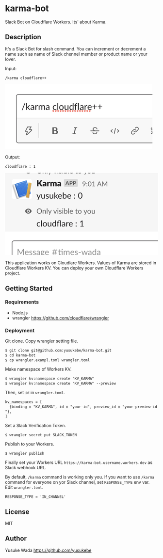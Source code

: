 # karma-bot

Slack Bot on Cloudflare Workers. Its' about Karma.

## Description

It's a Slack Bot for slash command. You can increment or decrement a name such as name of Slack chennel member or product name or your lover.

Input:

```
/karma cloudflare++
```

![Slack screenshot](docs/slack-001.png)

Output:

```
cloudflare : 1
```

![Slack screenshot](docs/slack-002.png)

This application works on Cloudlare Workers. Values of Karma are stored in Cloudflare Workers KV.
You can deploy your own Cloudflare Workers project.

## Getting Started

### Requirements

* Node.js
* wrangler <https://github.com/cloudflare/wrangler>

### Deployment

Git clone. Copy wrangler setting file.

```
$ git clone git@github.com:yusukebe/karma-bot.git
$ cd karma-bot
$ cp wrangler.exampl.toml wrangler.toml
```

Make namespace of Workers KV.

```
$ wrangler kv:namespace create "KV_KARMA"
$ wrangler kv:namespace create "KV_KARMA" --preview
```

Then, set `id` in `wrangler.toml`.

```
kv_namespaces = [
  {binding = "KV_KARMA", id = "your-id", preview_id = "your-preview-id  "},
]
```

Set a Slack Verification Token.

```
$ wrangler secret put SLACK_TOKEN
```

Publish to your Workers.

```
$ wrangler publish
```

Finally set your Workers URL `https://karma-bot.username.workers.dev` as Slack webhook URL.

By default, `/karma` command is working only you.
If you want to use `/karma` command for everyone on yor Slack channel, set `RESPONSE_TYPE` env var.
Edit `wrangler.toml`.

```
RESPONSE_TYPE = 'IN_CHANNEL'
```


## License

MIT

## Author

Yusuke Wada <https://github.com/yusukebe>
